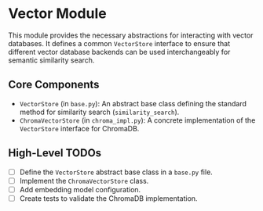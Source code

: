 # Vector Module

This module provides the necessary abstractions for interacting with vector databases. It defines a common `VectorStore` interface to ensure that different vector database backends can be used interchangeably for semantic similarity search.

## Core Components

- `VectorStore` (in `base.py`): An abstract base class defining the standard method for similarity search (`similarity_search`).
- `ChromaVectorStore` (in `chroma_impl.py`): A concrete implementation of the `VectorStore` interface for ChromaDB.

## High-Level TODOs

- [ ] Define the `VectorStore` abstract base class in a `base.py` file.
- [ ] Implement the `ChromaVectorStore` class.
- [ ] Add embedding model configuration.
- [ ] Create tests to validate the ChromaDB implementation.
